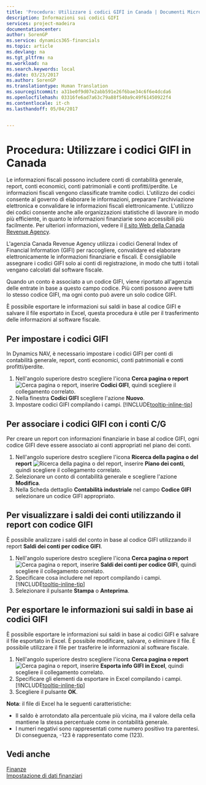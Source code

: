 ```yaml
---
title: 'Procedura: Utilizzare i codici GIFI in Canada | Documenti Microsoft'
description: Informazioni sui codici GIFI
services: project-madeira
documentationcenter: 
author: SorenGP
ms.service: dynamics365-financials
ms.topic: article
ms.devlang: na
ms.tgt_pltfrm: na
ms.workload: na
ms.search.keywords: local
ms.date: 03/23/2017
ms.author: SorenGP
ms.translationtype: Human Translation
ms.sourcegitcommit: a31be0f9d07e2abb591e26f6bae34c6f6e4dcda6
ms.openlocfilehash: 03316fe6ad7a63c79a88f540a9c49f61450922f4
ms.contentlocale: it-ch
ms.lasthandoff: 05/04/2017


---
```

# <a name="how-to-work-with-gifi-codes-in-canada"></a>Procedura: Utilizzare i codici GIFI in Canada
Le informazioni fiscali possono includere conti di contabilità generale, report, conti economici, conti patrimoniali e conti profitti/perdite. Le informazioni fiscali vengono classificate tramite codici. L'utilizzo dei codici consente al governo di elaborare le informazioni, preparare l'archiviazione elettronica e convalidare le informazioni fiscali elettronicamente. L'utilizzo dei codici consente anche alle organizzazioni statistiche di lavorare in modo più efficiente, in quanto le informazioni finanziarie sono accessibili più facilmente. Per ulteriori informazioni, vedere il [il sito Web della Canada Revenue Agency](http://www.cra-arc.gc.ca/).

L'agenzia Canada Revenue Agency utilizza i codici General Index of Financial Information (GIFI) per raccogliere, convalidare ed elaborare elettronicamente le informazioni finanziarie e fiscali. È consigliabile assegnare i codici GIFI solo ai conti di registrazione, in modo che tutti i totali vengano calcolati dal software fiscale.

Quando un conto è associato a un codice GIFI, viene riportato all'agenzia delle entrate in base a questo campo codice. Più conti possono avere tutti lo stesso codice GIFI, ma ogni conto può avere un solo codice GIFI.

È possibile esportare le informazioni sui saldi in base al codice GIFI e salvare il file esportato in Excel, questa procedura è utile per il trasferimento delle informazioni al software fiscale.

## <a name="to-set-up-gifi-codes"></a>Per impostare i codici GIFI
In Dynamics NAV, è necessario impostare i codici GIFI per conti di contabilità generale, report, conti economici, conti patrimoniali e conti profitti/perdite.

1. Nell'angolo superiore destro scegliere l'icona **Cerca pagina o report** ![Cerca pagina o report](media/ui-search/search_small.png "icona Cerca pagina o report"), inserire **Codici GIFI**, quindi scegliere il collegamento correlato.
2. Nella finestra **Codici GIFI** scegliere l'azione **Nuovo**.
3. Impostare codici GIFI compilando i campi. [!INCLUDE[tooltip-inline-tip](includes/tooltip-inline-tip_md.md)]

## <a name="to-associate-gifi-codes-with-gl-accounts"></a>Per associare i codici GIFI con i conti C/G
Per creare un report con informazioni finanziarie in base al codice GIFI, ogni codice GIFI deve essere associato ai conti appropriati nel piano dei conti.

1. Nell'angolo superiore destro scegliere l'icona **Ricerca della pagina o del report** ![Ricerca della pagina o del report](media/ui-search/search_small.png "icona Ricerca della pagina o del report"), inserire **Piano dei conti**, quindi scegliere il collegamento correlato.
2. Selezionare un conto di contabilità generale e scegliere l'azione **Modifica**.
3. Nella Scheda dettaglio **Contabilità industriale** nel campo **Codice GIFI** selezionare un codice GIFI appropriato.

## <a name="to-view-account-balances-using-the-gifi-code-report"></a>Per visualizzare i saldi dei conti utilizzando il report con codice GIFI
È possibile analizzare i saldi del conto in base al codice GIFI utilizzando il report **Saldi dei conti per codice GIFI**.

1. Nell'angolo superiore destro scegliere l'icona **Cerca pagina o report** ![Cerca pagina o report](media/ui-search/search_small.png "icona Cerca pagina o report"), inserire **Saldi dei conti per codice GIFI**, quindi scegliere il collegamento correlato.
2. Specificare cosa includere nel report compilando i campi. [!INCLUDE[tooltip-inline-tip](includes/tooltip-inline-tip_md.md)]
3. Selezionare il pulsante **Stampa** o **Anteprima**.

## <a name="to-export-balance-information-using-gifi-codes"></a>Per esportare le informazioni sui saldi in base ai codici GIFI
È possibile esportare le informazioni sui saldi in base ai codici GIFI e salvare il file esportato in Excel. È possibile modificare, salvare, o eliminare il file. È possibile utilizzare il file per trasferire le informazioni al software fiscale.

1. Nell'angolo superiore destro scegliere l'icona **Cerca pagina o report** ![Cerca pagina o report](media/ui-search/search_small.png "icona Cerca pagina o report"), inserire **Esporta info GIFI in Excel**, quindi scegliere il collegamento correlato.
2. Specificare gli elementi da esportare in Excel compilando i campi. [!INCLUDE[tooltip-inline-tip](includes/tooltip-inline-tip_md.md)]
3. Scegliere il pulsante **OK**.

**Nota**: il file di Excel ha le seguenti caratteristiche:

* Il saldo è arrotondato alla percentuale più vicina, ma il valore della cella mantiene la stessa percentuale come in contabilità generale.
* I numeri negativi sono rappresentati come numero positivo tra parentesi. Di conseguenza, -123 è rappresentato come (123).

## <a name="see-also"></a>Vedi anche
[Finanze](finance.md)   
[Impostazione di dati finanziari](finance-setup-finance.md)

